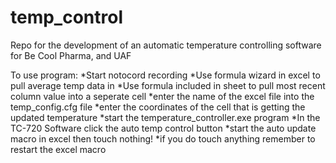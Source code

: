# temp_control
Repo for the development of an automatic temperature controlling software for Be Cool Pharma, and UAF

To use program:
*Start notocord recording
*Use formula wizard in excel to pull average temp data in
*Use formula included in sheet to pull most recent column value into a seperate cell
*enter the name of the excel file into the temp_config.cfg file
*enter the coordinates of the cell that is getting the updated temperature
*start the temperature_controller.exe program
*In the TC-720 Software click the auto temp control button
*start the auto update macro in excel then touch nothing!
*if you do touch anything remember to restart the excel macro